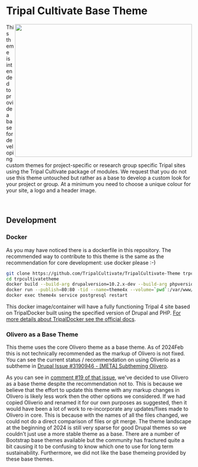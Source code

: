 # Tripal Cultivate Base Theme

<img src="https://github.com/TripalCultivate/TripalCultivate-Theme/assets/1566301/8f58c97b-9a81-4790-9e01-960c228ee704" width="480" height="360" align="right">

This theme is intended to provide a base for developing custom themes for project-specific or research group specific Tripal sites using the Tripal Cultivate package of modules. We request that you do not use this theme untouched but rather as a base to develop a custom look for your project or group. At a minimum you need to choose a unique colour for your site, a logo and a header image.

<br clear="right"/>

## Development

### Docker

As you may have noticed there is a dockerfile in this repository. The recommended way to contribute to this theme is the same as the recommendation for core development: use docker please :-) 

```bash
git clone https://github.com/TripalCultivate/TripalCultivate-Theme trpcultivatetheme
cd trpcultivatetheme
docker build --build-arg drupalversion=10.2.x-dev --build-arg phpversion=8.3 --tag=trpcultivate-theme:4x ./
docker run --publish=80:80 -tid --name=theme4x --volume=`pwd`:/var/www/drupal/web/themes/trpcultivatetheme trpcultivate-theme:4x
docker exec theme4x service postgresql restart
```

This docker image/container will have a fully functioning Tripal 4 site based on TripalDocker built using the specified version of Drupal and PHP. [For more details about TripalDocker see the official docs](https://tripaldoc.readthedocs.io/en/latest/install/docker.html#usage).

### Olivero as a Base Theme

This theme uses the core Olivero theme as a base theme. As of 2024Feb this is not technically recommended as the markup of Olivero is not fixed. You can see the current status / recommendation on using Oliverio as a subtheme in [Drupal Issue #3190946 - [META] Subtheming Olivero](https://www.drupal.org/project/drupal/issues/3190946). 

As you can see in [comment #19 of that issue](https://www.drupal.org/project/drupal/issues/3190946#comment-15443899), we've decided to use Olivero as a base theme despite the recommendation not to. This is because we believe that the effort to update this theme with any markup changes in Olivero is likely less work then the other options we considered. If we had copied Oliverio and renamed it for our own purposes as suggested, then it would have been a lot of work to re-incorporate any updates/fixes made to Olivero in core. This is because with the names of all the files changed, we could not do a direct comparison of files or git merge. The theme landscape at the beginning of 2024 is still very sparse for good Drupal themes so we couldn't just use a more stable theme as a base. There are a number of Bootstrap base themes available but the community has fractured quite a bit causing it to be confusing to know which one to use for long term sustainability. Furthermore, we did not like the base themeing provided by these base themes.
